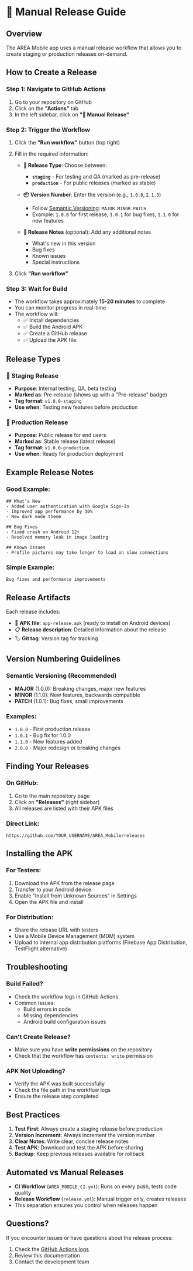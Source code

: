 # 🚀 Manual Release Guide

## Overview
The AREA Mobile app uses a manual release workflow that allows you to create staging or production releases on-demand.

## How to Create a Release

### Step 1: Navigate to GitHub Actions
1. Go to your repository on GitHub
2. Click on the **"Actions"** tab
3. In the left sidebar, click on **"🚀 Manual Release"**

### Step 2: Trigger the Workflow
1. Click the **"Run workflow"** button (top right)
2. Fill in the required information:

   - **🎯 Release Type**: Choose between:
     - **`staging`** - For testing and QA (marked as pre-release)
     - **`production`** - For public releases (marked as stable)

   - **📦 Version Number**: Enter the version (e.g., `1.0.0`, `2.1.3`)
     - Follow [Semantic Versioning](https://semver.org/): `MAJOR.MINOR.PATCH`
     - Example: `1.0.0` for first release, `1.0.1` for bug fixes, `1.1.0` for new features

   - **📝 Release Notes** (optional): Add any additional notes
     - What's new in this version
     - Bug fixes
     - Known issues
     - Special instructions

3. Click **"Run workflow"**

### Step 3: Wait for Build
- The workflow takes approximately **15-20 minutes** to complete
- You can monitor progress in real-time
- The workflow will:
  - ✅ Install dependencies
  - ✅ Build the Android APK
  - ✅ Create a GitHub release
  - ✅ Upload the APK file

## Release Types

### 🧪 Staging Release
- **Purpose**: Internal testing, QA, beta testing
- **Marked as**: Pre-release (shows up with a "Pre-release" badge)
- **Tag format**: `v1.0.0-staging`
- **Use when**: Testing new features before production

### 🎉 Production Release
- **Purpose**: Public release for end users
- **Marked as**: Stable release (latest release)
- **Tag format**: `v1.0.0-production`
- **Use when**: Ready for production deployment

## Example Release Notes

### Good Example:
```
## What's New
- Added user authentication with Google Sign-In
- Improved app performance by 30%
- New dark mode theme

## Bug Fixes
- Fixed crash on Android 12+
- Resolved memory leak in image loading

## Known Issues
- Profile pictures may take longer to load on slow connections
```

### Simple Example:
```
Bug fixes and performance improvements
```

## Release Artifacts

Each release includes:
- 📱 **APK file**: `app-release.apk` (ready to install on Android devices)
- 📋 **Release description**: Detailed information about the release
- 🏷️ **Git tag**: Version tag for tracking

## Version Numbering Guidelines

### Semantic Versioning (Recommended)
- **MAJOR** (1.0.0): Breaking changes, major new features
- **MINOR** (1.1.0): New features, backwards compatible
- **PATCH** (1.0.1): Bug fixes, small improvements

### Examples:
- `1.0.0` - First production release
- `1.0.1` - Bug fix for 1.0.0
- `1.1.0` - New features added
- `2.0.0` - Major redesign or breaking changes

## Finding Your Releases

### On GitHub:
1. Go to the main repository page
2. Click on **"Releases"** (right sidebar)
3. All releases are listed with their APK files

### Direct Link:
`https://github.com/YOUR_USERNAME/AREA_Mobile/releases`

## Installing the APK

### For Testers:
1. Download the APK from the release page
2. Transfer to your Android device
3. Enable "Install from Unknown Sources" in Settings
4. Open the APK file and install

### For Distribution:
- Share the release URL with testers
- Use a Mobile Device Management (MDM) system
- Upload to internal app distribution platforms (Firebase App Distribution, TestFlight alternative)

## Troubleshooting

### Build Failed?
- Check the workflow logs in GitHub Actions
- Common issues:
  - Build errors in code
  - Missing dependencies
  - Android build configuration issues

### Can't Create Release?
- Make sure you have **write permissions** on the repository
- Check that the workflow has `contents: write` permission

### APK Not Uploading?
- Verify the APK was built successfully
- Check the file path in the workflow logs
- Ensure the release step completed

## Best Practices

1. **Test First**: Always create a staging release before production
2. **Version Increment**: Always increment the version number
3. **Clear Notes**: Write clear, concise release notes
4. **Test APK**: Download and test the APK before sharing
5. **Backup**: Keep previous releases available for rollback

## Automated vs Manual Releases

- **CI Workflow** (`AREA_MOBILE_CI.yml`): Runs on every push, tests code quality
- **Release Workflow** (`release.yml`): Manual trigger only, creates releases
- This separation ensures you control when releases happen

## Questions?

If you encounter issues or have questions about the release process:
1. Check the [GitHub Actions logs](../../../actions)
2. Review this documentation
3. Contact the development team
